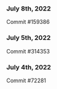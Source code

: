 ### July 8th, 2022

Commit #159386

### July 5th, 2022

Commit #314353


### July 4th, 2022

Commit #72281
